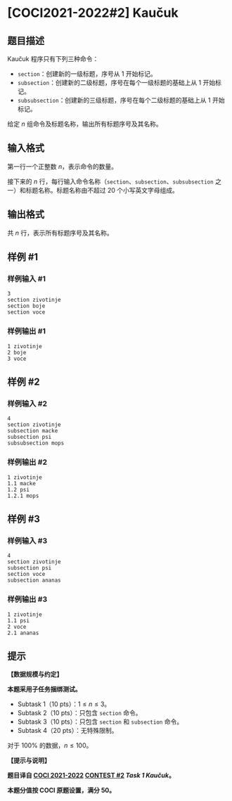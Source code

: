 # [COCI2021-2022#2] Kaučuk

## 题目描述

Kaučuk 程序只有下列三种命令：

- $\texttt{section}$：创建新的一级标题，序号从 $1$ 开始标记。
- $\texttt{subsection}$：创建新的二级标题，序号在每个一级标题的基础上从 $1$ 开始标记。
- $\texttt{subsubsection}$：创建新的三级标题，序号在每个二级标题的基础上从 $1$ 开始标记。

给定 $n$ 组命令及标题名称，输出所有标题序号及其名称。

## 输入格式

第一行一个正整数 $n$，表示命令的数量。

接下来的 $n$ 行，每行输入命令名称（$\texttt{section}$、$\texttt{subsection}$、$\texttt{subsubsection}$ 之一）和标题名称。标题名称由不超过 $20$ 个小写英文字母组成。

## 输出格式

共 $n$ 行，表示所有标题序号及其名称。

## 样例 #1

### 样例输入 #1
```
3
section zivotinje
section boje
section voce
```

### 样例输出 #1

```
1 zivotinje
2 boje
3 voce
```

## 样例 #2

### 样例输入 #2
```
4
section zivotinje
subsection macke
subsection psi
subsubsection mops
```

### 样例输出 #2

```
1 zivotinje
1.1 macke
1.2 psi
1.2.1 mops
```

## 样例 #3

### 样例输入 #3
```
4
section zivotinje
subsection psi
section voce
subsection ananas
```

### 样例输出 #3

```
1 zivotinje
1.1 psi
2 voce
2.1 ananas
```

## 提示

**【数据规模与约定】**

**本题采用子任务捆绑测试。**

- Subtask 1（10 pts）：$1 \le n \le 3$。
- Subtask 2（10 pts）：只包含 $\texttt{section}$ 命令。
- Subtask 3（10 pts）：只包含 $\texttt{section}$ 和 $\texttt{subsection}$ 命令。
- Subtask 4（20 pts）：无特殊限制。

对于 $100\%$ 的数据，$n \le 100$。

**【提示与说明】**

**题目译自 [COCI 2021-2022](https://hsin.hr/coci/) [CONTEST #2](https://hsin.hr/coci/contest2_tasks.pdf) _Task 1 Kaučuk_。**

**本题分值按 COCI 原题设置，满分 $50$。**

